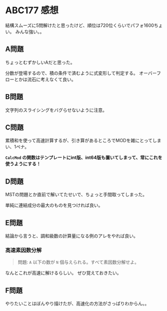 # ABC177 感想

結構スムーズに5問解けたと思ったけど、順位は720位くらいでパフォ1600ちょい。
みんな強い。。

## A問題

ちょっとむずかしいAだと思った。

分数が登場するので、積の条件で済むように式変形して判定する。
オーバーフローとかは流石に考えなくて良い。

## B問題

文字列のスライシングをバグらせないように注意。

## C問題

累積和を使って高速計算するが、引き算があるところでMODを雑にとってしまい、1ペナ。

**`CalcMod` の関数はテンプレートにint版、int64版も置いてしまって、常にこれを使うようにする！**

## D問題

MSTの問題とか直前で解いてたせいで、ちょっと手間取ってしまった。

単純に連結成分の最大のものを見つければ良い。

## E問題

結論から言うと、調和級数の計算量になる例のアレをやれば良い。

### 高速素因数分解

> 問題: `A` 以下の数が `N` 個与えられる。すべて素因数分解せよ。

なんとこれが高速に解けるらしい。
ぜひ覚えておきたい。

## F問題

やりたいことはぼんやり描けたが、高速化の方法がさっぱりわからん。。

